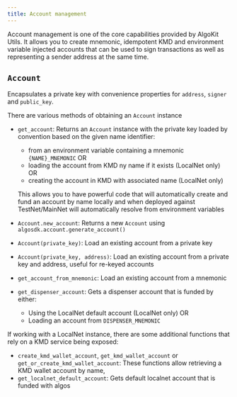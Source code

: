 ```yaml
---
title: Account management
---
```


Account management is one of the core capabilities provided by AlgoKit Utils. It allows you to create mnemonic, idempotent KMD and environment variable injected accounts
that can be used to sign transactions as well as representing a sender address at the same time.

<a id='account'></a>

## `Account`

Encapsulates a private key with convenience properties for `address`, `signer` and `public_key`.

There are various methods of obtaining an `Account` instance

- `get_account`: Returns an `Account` instance with the private key loaded by convention based on the given name identifier:

  - from an environment variable containing a mnemonic `{NAME}_MNEMONIC` OR
  - loading the account from KMD ny name if it exists (LocalNet only) OR
  - creating the account in KMD with associated name (LocalNet only)

  This allows you to have powerful code that will automatically create and fund an account by name locally and when deployed against
  TestNet/MainNet will automatically resolve from environment variables

- `Account.new_account`: Returns a new `Account` using `algosdk.account.generate_account()`
- `Account(private_key)`: Load an existing account from a private key
- `Account(private_key, address)`: Load an existing account from a private key and address, useful for re-keyed accounts
- `get_account_from_mnemonic`: Load an existing account from a mnemonic
- `get_dispenser_account`: Gets a dispenser account that is funded by either:
  - Using the LocalNet default account (LocalNet only) OR
  - Loading an account from `DISPENSER_MNEMONIC`

If working with a LocalNet instance, there are some additional functions that rely on a KMD service being exposed:

- `create_kmd_wallet_account`, `get_kmd_wallet_account` or `get_or_create_kmd_wallet_account`: These functions allow retrieving a KMD wallet account by name,
- `get_localnet_default_account`: Gets default localnet account that is funded with algos
